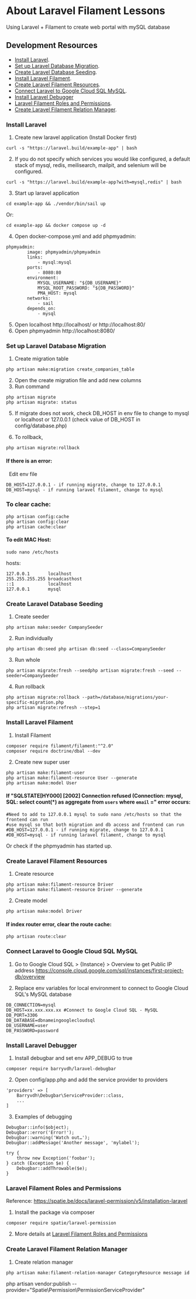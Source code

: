 # About Laravel Filament Lessons

Using Laravel + Filament to create web portal with mySQL database

## Development Resources
- [Install Laravel](#install-laravel).
- [Set up Laravel Database Migration](#set-up-laravel-database-migration).
- [Create Laravel Database Seeding](#create-laravel-database-seeding).
- [Install Laravel Filament](#install-laravel-filament).
- [Create Laravel Filament Resources](#create-laravel-filament-resources).
- [Connect Laravel to Google Cloud SQL MySQL](#connect-laravel-to-google-cloud-sql-mysql).
- [Install Laravel Debugger](#install-laravel-debugger)
- [Laravel Filament Roles and Permissions](#laravel-filament-roles-and-permissions).
- [Create Laravel Filament Relation Manager](#create-laravel-filament-relation-manager).

### Install Laravel

1. Create new laravel application (Install Docker first)
```
curl -s "https://laravel.build/example-app" | bash
```
2. If you do not specify which services you would like configured, a default stack of mysql, redis, meilisearch, mailpit, and selenium will be configured.
```
curl -s "https://laravel.build/example-app?with=mysql,redis" | bash
```

3. Start up laravel application
```
cd example-app && ./vendor/bin/sail up
```
Or:
```
cd example-app && docker compose up -d
```
4. Open docker-compose.yml and add phpmyadmin:
```
phpmyadmin:
        image: phpmyadmin/phpmyadmin
        links:
            - mysql:mysql
        ports:
            - 8080:80
        environment:
            MYSQL_USERNAME: "${DB_USERNAME}"
            MYSQL_ROOT_PASSWORD: "${DB_PASSWORD}"
            PMA_HOST: mysql
        networks:
            - sail
        depends_on:
            - mysql
```
5. Open localhost http://localhost/ or http://localhost:80/
6. Open phpmyadmin http://localhost:8080/

### Set up Laravel Database Migration

1. Create migration table
```
php artisan make:migration create_companies_table
```
2. Open the create migration file and add new columns
3. Run command
```
php artisan migrate
php artisan migrate: status
```

5. If migrate does not work, check DB_HOST in env file to change to mysql or localhost or 127.0.0.1 (check value of DB_HOST in config/database.php)

6. To rollback, 
```
php artisan migrate:rollback
```

#### If there is an error:
 
Edit env file
```
DB_HOST=127.0.0.1 - if running migrate, change to 127.0.0.1
DB_HOST=mysql - if running laravel filament, change to mysql
```

### To clear cache:
```
php artisan config:cache
php artisan config:clear
php artisan cache:clear
```

#### To edit MAC Host:
```
sudo nano /etc/hosts
```

hosts:
```
127.0.0.1       localhost 
255.255.255.255 broadcasthost 
::1             localhost 
127.0.0.1       mysql
```

### Create Laravel Database Seeding

1. Create seeder
```
php artisan make:seeder CompanySeeder
```
2. Run individually
```
php artisan db:seed php artisan db:seed --class=CompanySeeder
```
3. Run whole
```
php artisan migrate:fresh --seedphp artisan migrate:fresh --seed --seeder=CompanySeeder
```
4. Run rollback
```
php artisan migrate:rollback --path=/database/migrations/your-specific-migration.php
php artisan migrate:refresh --step=1
```

### Install Laravel Filament

1. Install Filament
```
composer require filament/filament:"^2.0"
composer require doctrine/dbal --dev
```
2. Create new super user
```
php artisan make:filament-user
php artisan make:filament-resource User --generate
php artisan make:model User
```

#### If "SQLSTATE[HY000] [2002] Connection refused (Connection: mysql, SQL: select count(*) as aggregate from `users` where `email` =" error occurs:

```
#Need to add to 127.0.0.1 mysql to sudo nano /etc/hosts so that the frontend can run
#use mysql so that both migration and db access and frontend can run
#DB_HOST=127.0.0.1 - if running migrate, change to 127.0.0.1
#DB_HOST=mysql - if running laravel filament, change to mysql
```

Or check if the phpmyadmin has started up.

### Create Laravel Filament Resources

1. Create resource
```
php artisan make:filament-resource Driver
php artisan make:filament-resource Driver --generate
```

2. Create model
```
php artisan make:model Driver
```



#### If index router error, clear the route cache:
```
php artisan route:clear
```

### Connect Laravel to Google Cloud SQL MySQL

1. Go to Google Cloud SQL > {Instance} > Overview to get Public IP address
https://console.cloud.google.com/sql/instances/first-project-db/overview

2. Replace env variables for local environment to connect to  Google Cloud SQL's MySQL database
```
DB_CONNECTION=mysql
DB_HOST=xx.xxx.xxx.xx #Connect to Google Cloud SQL - MySQL
DB_PORT=3306
DB_DATABASE=dbnameingooglecloudsql
DB_USERNAME=user
DB_PASSWORD=password
```

### Install Laravel Debugger

1. Install debugbar and set env APP_DEBUG to true
```
composer require barryvdh/laravel-debugbar
```

2. Open config/app.php and add the service provider to providers
```
'providers' => [
    Barryvdh\Debugbar\ServiceProvider::class,
    ...
]
```

3. Examples of debugging
```
Debugbar::info($object);
Debugbar::error('Error!');
Debugbar::warning('Watch out…');
Debugbar::addMessage('Another message', 'mylabel');

try {
    throw new Exception('foobar');
} catch (Exception $e) {
    Debugbar::addThrowable($e);
}

```

### Laravel Filament Roles and Permissions
Reference: https://spatie.be/docs/laravel-permission/v5/installation-laravel

1. Install the package via composer
```
composer require spatie/laravel-permission
```

2. More details at [Laravel Filament Roles and Permissions](docs/PERMISSIONS-ROLES.md)

### Create Laravel Filament Relation Manager

1. Create relation manager
```
php artisan make:filament-relation-manager CategoryResource message id
```

php artisan vendor:publish --provider="Spatie\Permission\PermissionServiceProvider"
